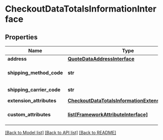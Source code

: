 # CheckoutDataTotalsInformationInterface

## Properties
Name | Type | Description | Notes
------------ | ------------- | ------------- | -------------
**address** | [**QuoteDataAddressInterface**](QuoteDataAddressInterface.md) |  | 
**shipping_method_code** | **str** | Shipping method code | [optional] 
**shipping_carrier_code** | **str** | Carrier code | [optional] 
**extension_attributes** | [**CheckoutDataTotalsInformationExtensionInterface**](CheckoutDataTotalsInformationExtensionInterface.md) |  | [optional] 
**custom_attributes** | [**list[FrameworkAttributeInterface]**](FrameworkAttributeInterface.md) | Custom attributes values. | [optional] 

[[Back to Model list]](../README.md#documentation-for-models) [[Back to API list]](../README.md#documentation-for-api-endpoints) [[Back to README]](../README.md)


